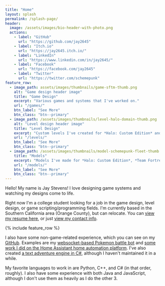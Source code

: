 ```yaml
---
title: "Home"
layout: splash
permalink: /splash-page/
header:
  image: /assets/images/bio-header-with-photo.png
  actions:
    - label: "GitHub"
      url: "https://github.com/jay2645"
    - label: "Itch.io"
      url: "https://jay2645.itch.io/"
    - label: "LinkedIn"
      url: "https://www.linkedin.com/in/jay2645/"
    - label: "Facebook"
      url: "https://facebook.com/jay2645"
    - label: "Twitter"
      url: "https://twitter.com/schemepunk"
feature_row:
  - image_path: assets/images/thumbnails/game-sftm-thumb.png
    alt: "Game design header image"
    title: "Game Design"
    excerpt: "Various games and systems that I've worked on."
    url: "/games/"
    btn_label: "See More"
    btn_class: "btn--primary"
  - image_path: /assets/images/thumbnails/level-halo-domain-thumb.png
    alt: "Level design header image"
    title: "Level Design"
    excerpt: "Custom levels I've created for *Halo: Custom Edition* and *Team Fortress 2*."
    url: "/levels/"
    btn_label: "See More"
    btn_class: "btn--primary"
  - image_path: /assets/images/thumbnails/model-schemepunk-fleet-thumb.png
    title: "Models"
    excerpt: "Models I've made for *Halo: Custom Edition*, *Team Fortress 2*, and my own games."
    url: "/models/"
    btn_label: "See More"
    btn_class: "btn--primary"
---
```


Hello! My name is Jay Stevens! I love designing game systems and watching my designs come to life.

Right now I'm a college student looking for a job in the game design, level design, or game scripting/programming fields. I'm currently based in the Southern California area (Orange County), but can relocate. You can [view my resume here](/resume), or just [view my contact info](/about).

{% include feature_row %}

I also have some non-game-related experience, which you can see on my [GitHub](https://github.com/Jay2645). Examples are my [websocket-based Pokemon battle bot](https://github.com/Jay2645/Geniusect-2.0) and [some work I did on the Home Assistant home automation platform](https://github.com/Jay2645/home-assistant/tree/add-todoist). I've also created [a text adventure engine in C#](https://github.com/Jay2645/text-adventure), although I haven't maintained it in a while.

My favorite languages to work in are Python, C++, and C# (in that order, roughly). I also have some experience with both Java and JavaScript, although I don't use them as heavily as I do the other 3.
